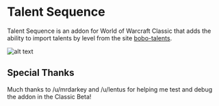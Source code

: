# Talent Sequence
Talent Sequence is an addon for World of Warcraft Classic that adds the ability to import talents by level from the site [bobo-talents](https://bobo-talents.aerobaticapp.com/).

![alt text](https://thumbs.gfycat.com/AcceptableSlimIlsamochadegu-size_restricted.gif "Talent Sequence demo")

## Special Thanks
Much thanks to /u/mrdarkey and /u/lentus for helping me test and debug the addon in the Classic Beta!